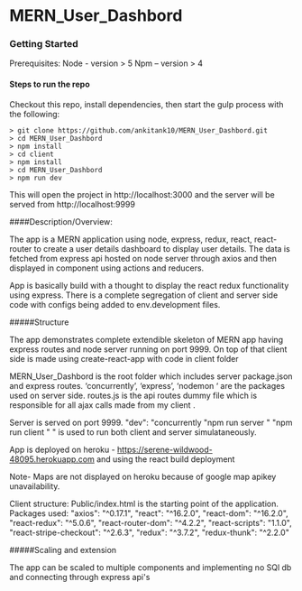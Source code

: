 # MERN_User_Dashbord


### Getting Started

Prerequisites:
Node  - version > 5
Npm – version > 4


#### Steps to run the repo
Checkout this repo, install dependencies, then start the gulp process with the following:

```
> git clone https://github.com/ankitank10/MERN_User_Dashbord.git
> cd MERN_User_Dashbord
> npm install
> cd client
> npm install
> cd MERN_User_Dashbord
> npm run dev
```

This will open the project in http://localhost:3000 and the server will be served from http://localhost:9999

####Description/Overview:

The app is a MERN application using node, express, redux, react, react-router to create a user details dashboard to display user details.
The data is fetched from express api hosted on node server through axios and then displayed in component using actions and reducers.

App is basically build with a thought to display the react redux functionality using express. There is a complete segregation of client and server side code with configs being added to env.development files.



#####Structure

The app demonstrates complete extendible skeleton of MERN app having express routes and node server running on port 9999. 
On top of that client side is made using create-react-app with code in client folder

MERN_User_Dashbord is the root folder which includes server package.json and express routes. ‘concurrently’, ‘express’, ‘nodemon ‘ are the packages used on server side.
routes.js is the api routes dummy file which is responsible for all ajax calls made from my client .



Server is served on port 9999. 
"dev": "concurrently \"npm run server \" \"npm run client \" "
is used to run both client and server simulataneously.

App is deployed on heroku - https://serene-wildwood-48095.herokuapp.com and using the react build deployment

Note- Maps are not displayed on heroku because of google map apikey unavailability.

Client structure:
Public/index.html is the starting point of the application.
Packages used:
    "axios": "^0.17.1",
    "react": "^16.2.0",
    "react-dom": "^16.2.0",
    "react-redux": "^5.0.6",
    "react-router-dom": "^4.2.2",
    "react-scripts": "1.1.0",
    "react-stripe-checkout": "^2.6.3",
    "redux": "^3.7.2",
    "redux-thunk": "^2.2.0"

 #####Scaling and extension
 
 The app can be scaled to multiple components and implementing no SQl db and connecting through express api's

